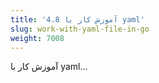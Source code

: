 ```yaml
---
title: '4.8 آموزش کار با yaml'
slug: work-with-yaml-file-in-go
weight: 7008
---
```


آموزش کار با yaml...